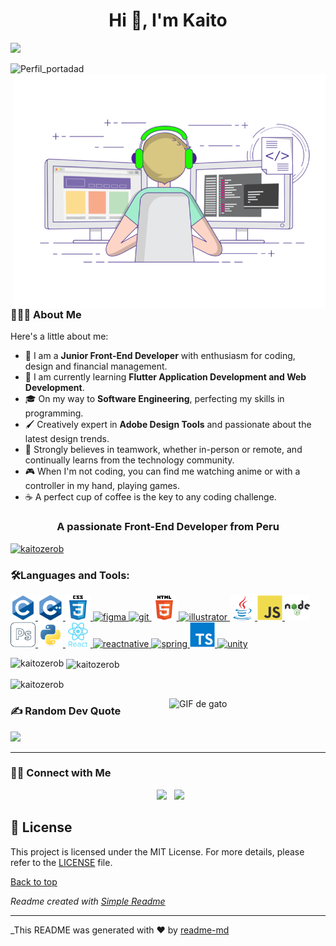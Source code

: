 <h1 align="center">Hi 👋, I'm Kaito</h1> <img src="https://github.com/souvikguria98/souvikguria98/blob/master/Hi.gif" width="25"></h2>

![Perfil_portadad](https://github.com/Kaitozerob/Kaito/assets/72896411/eac03a7a-e421-49e0-909f-63e4fa0f69f7)
<img align="right" alt="GIF" src="https://raw.githubusercontent.com/devSouvik/devSouvik/master/gif3.gif" width="500"/>



<h3> 👨🏻‍💻 About Me </h3>

Here's a little about me:

- 🚀 I am a **Junior Front-End Developer** with enthusiasm for coding, design and financial management.
- 🌱 I am currently learning **Flutter Application Development and Web Development**.
- 🎓 On my way to **Software Engineering**, perfecting my skills in programming.
- 🖌️ Creatively expert in **Adobe Design Tools** and passionate about the latest design trends.
- 🤝 Strongly believes in teamwork, whether in-person or remote, and continually learns from the technology community.
- 🎮 When I'm not coding, you can find me watching anime or with a controller in my hand, playing games.
- ☕️ A perfect cup of coffee is the key to any coding challenge.

<h3 align="center"> A passionate Front-End Developer from Peru</h3>

<p align="left"> <a href="https://github.com/ryo-ma/github-profile-trophy"><img src="https://github-profile-trophy.vercel.app/?username=kaitozerob" alt="kaitozerob" /></a> </p>


<h3 align="left"> 🛠Languages and Tools:</h3>
<p align="left"> <a href="https://www.cprogramming.com/" target="_blank" rel="noreferrer"> <img src="https://raw.githubusercontent.com/devicons/devicon/master/icons/c/c-original.svg" alt="c" width="40" height="40"/> 
</a> <a href="https://www.w3schools.com/cpp/" target="_blank" rel="noreferrer"> <img src="https://raw.githubusercontent.com/devicons/devicon/master/icons/cplusplus/cplusplus-original.svg" alt="cplusplus" width="40" height="40"/> </a> 
<a href="https://www.w3schools.com/css/" target="_blank" rel="noreferrer"> <img src="https://raw.githubusercontent.com/devicons/devicon/master/icons/css3/css3-original-wordmark.svg" alt="css3" width="40" height="40"/> </a> 
<a href="https://www.figma.com/" target="_blank" rel="noreferrer"> <img src="https://www.vectorlogo.zone/logos/figma/figma-icon.svg" alt="figma" width="40" height="40"/> </a> 
<a href="https://git-scm.com/" target="_blank" rel="noreferrer"> <img src="https://www.vectorlogo.zone/logos/git-scm/git-scm-icon.svg" alt="git" width="40" height="40"/> </a>
<a href="https://www.w3.org/html/" target="_blank" rel="noreferrer"> <img src="https://raw.githubusercontent.com/devicons/devicon/master/icons/html5/html5-original-wordmark.svg" alt="html5" width="40" height="40"/> </a>
<a href="https://www.adobe.com/in/products/illustrator.html" target="_blank" rel="noreferrer"> <img src="https://www.vectorlogo.zone/logos/adobe_illustrator/adobe_illustrator-icon.svg" alt="illustrator" width="40" height="40"/> </a> 
<a href="https://www.java.com" target="_blank" rel="noreferrer"> <img src="https://raw.githubusercontent.com/devicons/devicon/master/icons/java/java-original.svg" alt="java" width="40" height="40"/> </a>
<a href="https://developer.mozilla.org/en-US/docs/Web/JavaScript" target="_blank" rel="noreferrer"> <img src="https://raw.githubusercontent.com/devicons/devicon/master/icons/javascript/javascript-original.svg" alt="javascript" width="40" height="40"/> </a>
<a href="https://nodejs.org" target="_blank" rel="noreferrer"> <img src="https://raw.githubusercontent.com/devicons/devicon/master/icons/nodejs/nodejs-original-wordmark.svg" alt="nodejs" width="40" height="40"/> </a>
<a href="https://www.photoshop.com/en" target="_blank" rel="noreferrer"> <img src="https://raw.githubusercontent.com/devicons/devicon/master/icons/photoshop/photoshop-line.svg" alt="photoshop" width="40" height="40"/> </a>
<a href="https://www.python.org" target="_blank" rel="noreferrer"> <img src="https://raw.githubusercontent.com/devicons/devicon/master/icons/python/python-original.svg" alt="python" width="40" height="40"/> </a>
<a href="https://reactjs.org/" target="_blank" rel="noreferrer"> <img src="https://raw.githubusercontent.com/devicons/devicon/master/icons/react/react-original-wordmark.svg" alt="react" width="40" height="40"/> </a>
<a href="https://reactnative.dev/" target="_blank" rel="noreferrer"> <img src="https://reactnative.dev/img/header_logo.svg" alt="reactnative" width="40" height="40"/> </a> <a href="https://spring.io/" target="_blank" rel="noreferrer"> <img src="https://www.vectorlogo.zone/logos/springio/springio-icon.svg" alt="spring" width="40" height="40"/> </a>
<a href="https://www.typescriptlang.org/" target="_blank" rel="noreferrer"> <img src="https://raw.githubusercontent.com/devicons/devicon/master/icons/typescript/typescript-original.svg" alt="typescript" width="40" height="40"/> </a> <a href="https://unity.com/" target="_blank" rel="noreferrer"> <img src="https://www.vectorlogo.zone/logos/unity3d/unity3d-icon.svg" alt="unity" width="40" height="40"/> </a> </p>

<p><img align="left" src="https://github-readme-stats.vercel.app/api/top-langs/?username=Kaitozerob&theme=dark&hide_border=false&include_all_commits=false&count_private=false&layout=compact" alt="kaitozerob" /></p>

<p>&nbsp;<img align="center" src="https://github-readme-stats.vercel.app/api?username=Kaitozerob&theme=dark&hide_border=false&include_all_commits=false&count_private=false" alt="kaitozerob" /></p>

<p><img align="center" src="https://github-readme-streak-stats.herokuapp.com/?user=kaitozerob&" alt="kaitozerob" /></p>
<img align="right" alt="GIF de gato" src="https://github.com/Kaitozerob/Kaito/assets/72896411/f54c2b63-355b-4f8c-a939-78ffab656975" width="250" />

### ✍️ Random Dev Quote
![](https://quotes-github-readme.vercel.app/api?type=horizontal&theme=radical)

---

<h3> 🤝🏻 Connect with Me </h3>
<p align="center">
&nbsp; <a href="https://www.linkedin.com/in/joanbalbin5/" target="_blank" rel="noopener noreferrer"><img src="https://img.icons8.com/plasticine/100/000000/linkedin.png" width="50" /></a>
&nbsp; <a href="mailto:joanbalbin5@gmail.com" target="_blank" rel="noopener noreferrer"><img src="https://img.icons8.com/plasticine/100/000000/gmail.png"  width="50" /></a>
</p>


## :memo: License ##

This project is licensed under the MIT License. For more details, please refer to the [LICENSE](LICENSE.md) file.


<a href="#top">Back to top</a>

*Readme created with [Simple Readme](https://marketplace.visualstudio.com/items?itemName=maurodesouza.vscode-simple-readme)*

---

_This README was generated with ❤️ by [readme-md](https://github.com/kaitozerob/README.md)


